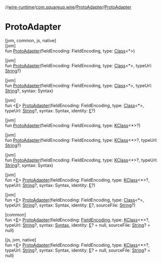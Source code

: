 //[wire-runtime](../../../index.md)/[com.squareup.wire](../index.md)/[ProtoAdapter](index.md)/[ProtoAdapter](-proto-adapter.md)

# ProtoAdapter

[jvm, common, js, native]\
[jvm]\
fun [ProtoAdapter](-proto-adapter.md)(fieldEncoding: FieldEncoding, type: [Class](https://docs.oracle.com/javase/8/docs/api/java/lang/Class.html)&lt;*&gt;)

[jvm]\
fun [ProtoAdapter](-proto-adapter.md)(fieldEncoding: FieldEncoding, type: [Class](https://docs.oracle.com/javase/8/docs/api/java/lang/Class.html)&lt;*&gt;, typeUrl: [String](https://kotlinlang.org/api/latest/jvm/stdlib/kotlin/-string/index.html)?)

[jvm]\
fun [ProtoAdapter](-proto-adapter.md)(fieldEncoding: FieldEncoding, type: [Class](https://docs.oracle.com/javase/8/docs/api/java/lang/Class.html)&lt;*&gt;, typeUrl: [String](https://kotlinlang.org/api/latest/jvm/stdlib/kotlin/-string/index.html)?, syntax: Syntax)

[jvm]\
fun &lt;[E](index.md)&gt; [ProtoAdapter](-proto-adapter.md)(fieldEncoding: FieldEncoding, type: [Class](https://docs.oracle.com/javase/8/docs/api/java/lang/Class.html)&lt;*&gt;, typeUrl: [String](https://kotlinlang.org/api/latest/jvm/stdlib/kotlin/-string/index.html)?, syntax: Syntax, identity: [E](index.md)?)

[jvm]\
fun [ProtoAdapter](-proto-adapter.md)(fieldEncoding: FieldEncoding, type: [KClass](https://kotlinlang.org/api/latest/jvm/stdlib/kotlin.reflect/-k-class/index.html)&lt;*&gt;?)

[jvm]\
fun [ProtoAdapter](-proto-adapter.md)(fieldEncoding: FieldEncoding, type: [KClass](https://kotlinlang.org/api/latest/jvm/stdlib/kotlin.reflect/-k-class/index.html)&lt;*&gt;?, typeUrl: [String](https://kotlinlang.org/api/latest/jvm/stdlib/kotlin/-string/index.html)?)

[jvm]\
fun [ProtoAdapter](-proto-adapter.md)(fieldEncoding: FieldEncoding, type: [KClass](https://kotlinlang.org/api/latest/jvm/stdlib/kotlin.reflect/-k-class/index.html)&lt;*&gt;?, typeUrl: [String](https://kotlinlang.org/api/latest/jvm/stdlib/kotlin/-string/index.html)?, syntax: Syntax)

[jvm]\
fun &lt;[E](index.md)&gt; [ProtoAdapter](-proto-adapter.md)(fieldEncoding: FieldEncoding, type: [KClass](https://kotlinlang.org/api/latest/jvm/stdlib/kotlin.reflect/-k-class/index.html)&lt;*&gt;?, typeUrl: [String](https://kotlinlang.org/api/latest/jvm/stdlib/kotlin/-string/index.html)?, syntax: Syntax, identity: [E](index.md)?)

[jvm]\
fun &lt;[E](index.md)&gt; [ProtoAdapter](-proto-adapter.md)(fieldEncoding: FieldEncoding, type: [Class](https://docs.oracle.com/javase/8/docs/api/java/lang/Class.html)&lt;*&gt;, typeUrl: [String](https://kotlinlang.org/api/latest/jvm/stdlib/kotlin/-string/index.html)?, syntax: Syntax, identity: [E](index.md)?, sourceFile: [String](https://kotlinlang.org/api/latest/jvm/stdlib/kotlin/-string/index.html)?)

[common]\
fun &lt;[E](index.md)&gt; [ProtoAdapter](-proto-adapter.md)(fieldEncoding: [FieldEncoding](../-field-encoding/index.md), type: [KClass](https://kotlinlang.org/api/latest/jvm/stdlib/kotlin.reflect/-k-class/index.html)&lt;*&gt;?, typeUrl: [String](https://kotlinlang.org/api/latest/jvm/stdlib/kotlin/-string/index.html)?, syntax: [Syntax](../-syntax/index.md), identity: [E](index.md)? = null, sourceFile: [String](https://kotlinlang.org/api/latest/jvm/stdlib/kotlin/-string/index.html)? = null)

[js, jvm, native]\
fun &lt;[E](index.md)&gt; [ProtoAdapter](-proto-adapter.md)(fieldEncoding: FieldEncoding, type: [KClass](https://kotlinlang.org/api/latest/jvm/stdlib/kotlin.reflect/-k-class/index.html)&lt;*&gt;?, typeUrl: [String](https://kotlinlang.org/api/latest/jvm/stdlib/kotlin/-string/index.html)?, syntax: Syntax, identity: [E](index.md)? = null, sourceFile: [String](https://kotlinlang.org/api/latest/jvm/stdlib/kotlin/-string/index.html)? = null)

